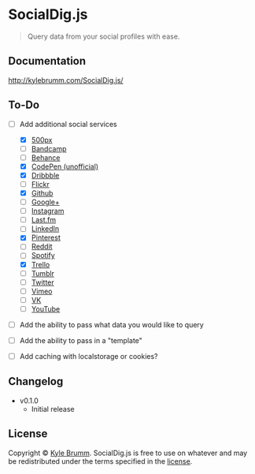 # SocialDig.js

> Query data from your social profiles with ease.


## Documentation

http://kylebrumm.com/SocialDig.js/


## To-Do

- [ ] Add additional social services
    - [x] [500px](https://github.com/500px/api-documentation)
    - [ ] [Bandcamp](https://bandcamp.com/developer)
    - [ ] [Behance](https://www.behance.net/dev)
    - [x] [CodePen (unofficial)](http://cpv2api.com)
    - [x] [Dribbble](http://developer.dribbble.com/v1)
    - [ ] [Flickr](https://www.flickr.com/services/api)
    - [x] [Github](https://developer.github.com/v3)
    - [ ] [Google+](https://developers.google.com/+/web/api/rest)
    - [ ] [Instagram](https://www.instagram.com/developer)
    - [ ] [Last.fm](http://www.last.fm/api)
    - [ ] [LinkedIn](https://developer.linkedin.com/docs/rest-api)
    - [x] [Pinterest](https://developers.pinterest.com)
    - [ ] [Reddit](https://www.reddit.com/dev/api)
    - [ ] [Spotify](https://developer.spotify.com/web-api)
    - [x] [Trello](https://developers.trello.com)
    - [ ] [Tumblr](https://www.tumblr.com/docs/en/api/v2)
    - [ ] [Twitter](https://dev.twitter.com/rest/public)
    - [ ] [Vimeo](https://developer.vimeo.com)
    - [ ] [VK](https://vk.com/dev)
    - [ ] [YouTube](https://developers.google.com/youtube)
- [ ] Add the ability to pass what data you would like to query
- [ ] Add the ability to pass in a "template"
- [ ] Add caching with localstorage or cookies?


## Changelog

- v0.1.0
    - Initial release


## License

Copyright © [Kyle Brumm](http://kylebrumm.com). SocialDig.js is free to use on whatever and may be redistributed under the terms specified in the [license](LICENSE.md).
